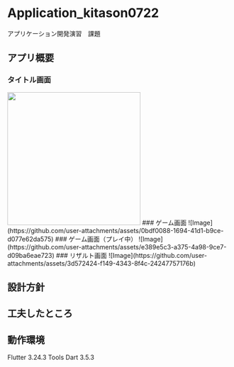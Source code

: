 # Application_kitason0722
アプリケーション開発演習　課題

## アプリ概要
### タイトル画面
<img src="https://github.com/user-attachments/assets/326739c6-abcd-489e-994b-2ebe917dd143" width="300">
### ゲーム画面
![Image](https://github.com/user-attachments/assets/0bdf0088-1694-41d1-b9ce-d077e62da575)
### ゲーム画面（プレイ中）
![Image](https://github.com/user-attachments/assets/e389e5c3-a375-4a98-9ce7-d09ba6eae723)
### リザルト画面
![Image](https://github.com/user-attachments/assets/3d572424-f149-4343-8f4c-24247757176b)

## 設計方針


## 工夫したところ


## 動作環境
Flutter 3.24.3  Tools Dart 3.5.3
